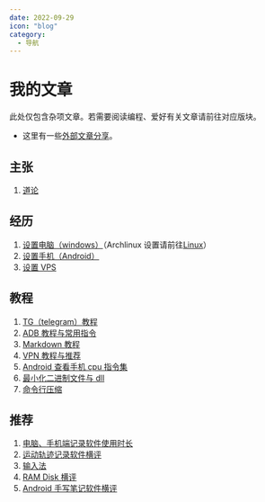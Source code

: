 ```yaml
---
date: 2022-09-29
icon: "blog"
category:
  - 导航
---
```


# 我的文章

此处仅包含杂项文章。若需要阅读编程、爱好有关文章请前往对应版块。

- 这里有一些[外部文章分享](./external.md)。

## 主张

1. [道论](./worldview.md)

## 经历

1. [设置电脑（windows）](./computer_setting.md)（Archlinux 设置请前往[Linux](../coding/linux.md#设置)）
2. [设置手机（Android）](./mobile_setting.md)
3. [设置 VPS](./vps.md)

## 教程

1. [TG（telegram）教程](./telegram.md)
2. [ADB 教程与常用指令](./adb.md)
3. [Markdown 教程](./markdown.md)
4. [VPN 教程与推荐](./vpn.md)
5. [Android 查看手机 cpu 指令集](./Android_ISA.md)
6. [最小化二进制文件与 dll](./minimize_exe.md)
7. [命令行压缩](./cli_compress.md)

## 推荐

1. [电脑、手机端记录软件使用时长](./time_record.md)
2. [运动轨迹记录软件横评](./track_record.md)
3. [输入法](./input_method.md)
4. [RAM Disk 横评](./ramdisk.md)
5. [Android 手写笔记软件横评](./note.md)
<!-- 7. [Potplayer 设置](./potplayer_setting.md) -->
